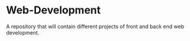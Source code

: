 # Web-Development
A repository that will contain different projects of front and back end web development. 
